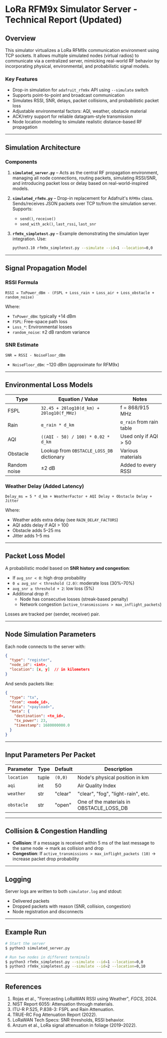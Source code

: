 
# LoRa RFM9x Simulator Server - Technical Report (Updated)

## Overview

This simulator virtualizes a LoRa RFM9x communication environment using TCP sockets. It allows multiple simulated nodes (virtual radios) to communicate via a centralized server, mimicking real-world RF behavior by incorporating physical, environmental, and probabilistic signal models.

### Key Features

- Drop-in simulation for `adafruit_rfm9x` API using `--simulate` switch
- Supports point-to-point and broadcast communication
- Simulates RSSI, SNR, delays, packet collisions, and probabilistic packet loss
- Adjustable environmental factors: AQI, weather, obstacle material
- ACK/retry support for reliable datagram-style transmission
- Node location modeling to simulate realistic distance-based RF propagation

---

## Simulation Architecture

### Components

1. **`simulated_server.py`** – Acts as the central RF propagation environment, managing all node connections, routing packets, simulating RSSI/SNR, and introducing packet loss or delay based on real-world-inspired models.

2. **`simulated_rfm9x.py`** – Drop-in replacement for Adafruit's `RFM9x` class. Sends/receives JSON packets over TCP to/from the simulation server. Supports:
   - `send()`, `receive()`
   - `send_with_ack()`, `last_rssi`, `last_snr`

3. **`rfm9x_simpletest.py`** – Example demonstrating the simulation layer integration. Use:
   ```bash
   python3.10 rfm9x_simpletest.py --simulate --id=1 --location=0,0
   ```

---

## Signal Propagation Model

### RSSI Formula

```
RSSI = TxPower_dBm - (FSPL + Loss_rain + Loss_air + Loss_obstacle + random_noise)
```

Where:

- `TxPower_dBm`: typically +14 dBm
- `FSPL`: Free-space path loss
- `Loss_*`: Environmental losses
- `random_noise`: ±2 dB random variance

### SNR Estimate

```
SNR = RSSI - NoiseFloor_dBm
```

- `NoiseFloor_dBm`: −120 dBm (approximate for RFM9x)

---

## Environmental Loss Models

| Type             | Equation / Value                          | Notes |
|------------------|-------------------------------------------|-------|
| FSPL             | `32.45 + 20log10(d_km) + 20log10(f_MHz)`   | f = 868/915 MHz |
| Rain             | `α_rain * d_km`                            | `α_rain` from rain table |
| AQI              | `((AQI - 50) / 100) * 0.02 * d_km`         | Used only if AQI > 50 |
| Obstacle         | Lookup from `OBSTACLE_LOSS_DB` dictionary | Various materials |
| Random noise     | ±2 dB                                      | Added to every RSSI |

### Weather Delay (Added Latency)

```
Delay_ms = 5 * d_km + WeatherFactor + AQI Delay + Obstacle Delay + Jitter
```

Where:
- Weather adds extra delay (see `RAIN_DELAY_FACTORS`)
- AQI adds delay if AQI > 100
- Obstacle adds 5–25 ms
- Jitter adds 1–5 ms

---

## Packet Loss Model

A probabilistic model based on **SNR history and congestion**:

- If `avg_snr < 0`: high drop probability
- `0 ≤ avg_snr < threshold (2.0)`: moderate loss (30%–70%)
- `avg_snr ≥ threshold + 2`: low loss (5%)
- Additional drop if:
  - Node has consecutive losses (streak-based penalty)
  - Network congestion (`active_transmissions > max_inflight_packets`)

Losses are tracked per (sender, receiver) pair.

---

## Node Simulation Parameters

Each node connects to the server with:
```json
{
  "type": "register",
  "node_id": <int>,
  "location": [x, y]  // in kilometers
}
```

And sends packets like:
```json
{
  "type": "tx",
  "from": <node_id>,
  "data": "<payload>",
  "meta": {
    "destination": <to_id>,
    "tx_power": 23,
    "timestamp": 1680000000.0
  }
}
```

---

## Input Parameters Per Packet

| Parameter     | Type   | Default   | Description                                      |
|---------------|--------|-----------|--------------------------------------------------|
| `location`    | tuple  | `(0,0)`   | Node's physical position in km                  |
| `aqi`         | int    | 50        | Air Quality Index                                |
| `weather`     | str    | "clear"   | "clear", "fog", "light-rain", etc.              |
| `obstacle`    | str    | "open"    | One of the materials in OBSTACLE_LOSS_DB        |

---

## Collision & Congestion Handling

- **Collision**: If a message is received within 5 ms of the last message to the same node → mark as collision and drop
- **Congestion**: If `active_transmissions > max_inflight_packets (10)` → increase packet drop probability

---

## Logging

Server logs are written to both `simulator.log` and stdout:

- Delivered packets
- Dropped packets with reason (SNR, collision, congestion)
- Node registration and disconnects

---

## Example Run

```bash
# Start the server
$ python3 simulated_server.py

# Run two nodes in different terminals
$ python3 rfm9x_simpletest.py --simulate --id=1 --location=0,0
$ python3 rfm9x_simpletest.py --simulate --id=2 --location=0,10
```

---

## References

1. Rojas et al., "Forecasting LoRaWAN RSSI using Weather", *FGCS*, 2024.
2. NIST Report 6055: Attenuation through materials.
3. ITU-R P.525, P.838-3: FSPL and Rain Attenuation.
4. TRUE-RC Fog Attenuation Report (2022).
5. LoRaWAN Tech Specs: SNR thresholds, RSSI behavior.
6. Anzum et al., LoRa signal attenuation in foliage (2019–2022).

---
